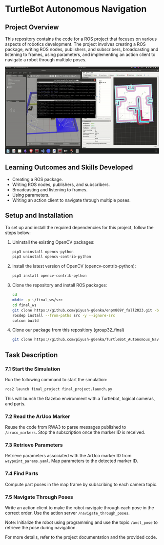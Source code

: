 # TurtleBot Autonomous Navigation

## Project Overview

This repository contains the code for a ROS project that focuses on various aspects of robotics development. The project involves creating a ROS package, writing ROS nodes, publishers, and subscribers, broadcasting and listening to frames, using parameters, and implementing an action client to navigate a robot through multiple poses.

![](https://github.com/piyush-g0enka/TurtleBot_Autonomous_Navigation/blob/main/project_demo.gif)

## Learning Outcomes and Skills Developed

- Creating a ROS package.
- Writing ROS nodes, publishers, and subscribers.
- Broadcasting and listening to frames.
- Using parameters.
- Writing an action client to navigate through multiple poses.

## Setup and Installation

To set up and install the required dependencies for this project, follow the steps below:

1. Uninstall the existing OpenCV packages:
    ```bash
    pip3 uninstall opencv-python
    pip3 uninstall opencv-contrib-python
    ```

2. Install the latest version of OpenCV (opencv-contrib-python):
    ```bash
    pip3 install opencv-contrib-python
    ```

3. Clone the repository and install ROS packages:
    ```bash
    cd
    mkdir -p ~/final_ws/src
    cd final_ws
    git clone https://github.com/piyush-g0enka/enpm809Y_fall2023.git -b final src
    rosdep install --from-paths src -y --ignore-src
    colcon build
    ```

4. Clone our package from this repositiory (group32_final)
    ```bash
    git clone https://github.com/piyush-g0enka/TurtleBot_Autonomous_Navigation.git 
    ```

## Task Description

### 7.1 Start the Simulation

Run the following command to start the simulation:
```bash
ros2 launch final_project final_project.launch.py
```

This will launch the Gazebo environment with a Turtlebot, logical cameras, and parts.

### 7.2 Read the ArUco Marker

Reuse the code from RWA3 to parse messages published to `/aruco_markers`. Stop the subscription once the marker ID is received.

### 7.3 Retrieve Parameters

Retrieve parameters associated with the ArUco marker ID from `waypoint_params.yaml`. Map parameters to the detected marker ID.

### 7.4 Find Parts

Compute part poses in the map frame by subscribing to each camera topic.

### 7.5 Navigate Through Poses

Write an action client to make the robot navigate through each pose in the correct order. Use the action server `/navigate_through_poses`.

Note: Initialize the robot using programming and use the topic `/amcl_pose` to retrieve the pose during navigation.

For more details, refer to the project documentation and the provided code.

